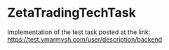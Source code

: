 # ZetaTradingTechTask
Implementation of the test task posted at the link: https://test.vmarmysh.com/user/description/backend
